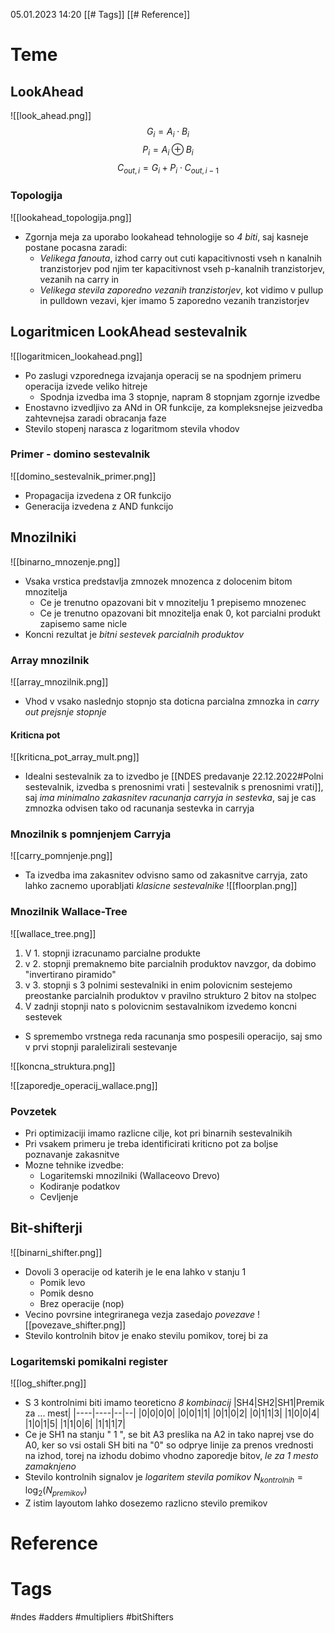
05.01.2023
14:20
[[# Tags]]
[[# Reference]]

# Teme

## LookAhead
![[look_ahead.png]]
$$G_{i}= A_{i} \cdot B_{i}$$$$P_{i}= A_{i}\oplus B_{i}$$
$$ C_{out,i}= G_{i}+ P_{i} \cdot C_{out,i-1}$$

### Topologija
![[lookahead_topologija.png]]
- Zgornja meja za uporabo lookahead tehnologije so _4 biti_, saj kasneje postane pocasna zaradi:
	- _Velikega fanouta_, izhod carry out cuti kapacitivnosti vseh n kanalnih tranzistorjev pod njim ter kapacitivnost vseh p-kanalnih tranzistorjev, vezanih na carry in
	- _Velikega stevila zaporedno vezanih tranzistorjev_, kot vidimo v pullup in pulldown vezavi, kjer imamo 5 zaporedno vezanih tranzistorjev


## Logaritmicen LookAhead sestevalnik
![[logaritmicen_lookahead.png]]
- Po zaslugi vzporednega izvajanja operacij se na spodnjem primeru operacija izvede veliko hitreje
	- Spodnja izvedba ima 3 stopnje, napram 8 stopnjam zgornje izvedbe
- Enostavno izvedljivo za ANd in OR funkcije, za kompleksnejse jeizvedba zahtevnejsa zaradi obracanja faze
- Stevilo stopenj narasca z logaritmom stevila vhodov

### Primer - domino sestevalnik
![[domino_sestevalnik_primer.png]]
- Propagacija izvedena z OR funkcijo
- Generacija izvedena z AND funkcijo


## Mnozilniki
![[binarno_mnozenje.png]]
- Vsaka vrstica predstavlja zmnozek mnozenca z dolocenim bitom mnozitelja
	- Ce je trenutno opazovani bit v mnozitelju 1 prepisemo mnozenec
	- Ce je trenutno opazovani bit mnozitelja enak 0, kot parcialni produkt zapisemo same nicle
- Koncni rezultat je _bitni sestevek parcialnih produktov_


### Array mnozilnik
![[array_mnozilnik.png]]

- Vhod v vsako naslednjo stopnjo sta doticna parcialna zmnozka in _carry out prejsnje stopnje_

#### Kriticna pot
![[kriticna_pot_array_mult.png]]
- Idealni sestevalnik za to izvedbo je [[NDES predavanje 22.12.2022#Polni sestevalnik, izvedba s prenosnimi vrati | sestevalnik s prenosnimi vrati]], saj _ima minimalno zakasnitev racunanja carryja in sestevka_, saj je cas zmnozka odvisen tako od racunanja sestevka in carryja

### Mnozilnik s pomnjenjem Carryja
![[carry_pomnjenje.png]]
- Ta izvedba ima zakasnitev odvisno samo od zakasnitve carryja, zato lahko zacnemo uporabljati _klasicne sestevalnike_ 
![[floorplan.png]]

### Mnozilnik Wallace-Tree
![[wallace_tree.png]]
1. V 1. stopnji izracunamo parcialne produkte
2. v 2. stopnji premaknemo bite parcialnih produktov navzgor, da dobimo "invertirano piramido"
3. v 3. stopnji s 3 polnimi sestevalniki in enim polovicnim sestejemo preostanke parcialnih produktov v pravilno strukturo 2 bitov na stolpec
4. V zadnji stopnji nato s polovicnim sestavalnikom izvedemo koncni sestevek


- S spremembo vrstnega reda racunanja smo pospesili operacijo, saj smo v prvi stopnji paralelizirali sestevanje

![[koncna_struktura.png]]

![[zaporedje_operacij_wallace.png]]

### Povzetek
- Pri optimizaciji imamo razlicne cilje, kot pri binarnih sestevalnikih
- Pri vsakem primeru je treba identificirati kriticno pot za boljse poznavanje zakasnitve
- Mozne tehnike izvedbe:
	- Logaritemski mnozilniki (Wallaceovo Drevo)
	- Kodiranje podatkov
	- Cevljenje

## Bit-shifterji
![[binarni_shifter.png]]
- Dovoli 3 operacije od katerih je le ena lahko v stanju 1
	- Pomik levo
	- Pomik desno
	- Brez operacije (nop)
- Vecino povrsine integriranega vezja zasedajo _povezave_
![[povezave_shifter.png]]
- Stevilo kontrolnih bitov je enako stevilu pomikov, torej bi za 

### Logaritemski pomikalni register
![[log_shifter.png]]
- S 3 kontrolnimi biti imamo teoreticno _8 kombinacij_
|SH4|SH2|SH1|Premik za ... mest|
|----|----|--|--|
|0|0|0|0|
|0|0|1|1|
|0|1|0|2|
|0|1|1|3|
|1|0|0|4|
|1|0|1|5|
|1|1|0|6|
|1|1|1|7|
- Ce je SH1 na stanju " 1 ", se bit A3 preslika na A2 in tako naprej vse do A0, ker so vsi ostali SH biti na "0" so odprye linije za prenos vrednosti na izhod, torej na izhodu dobimo vhodno zaporedje bitov, _le za 1 mesto zamaknjeno_
-  Stevilo kontrolnih signalov je _logaritem stevila pomikov_     $N_{kontrolnih} = \log_{2} (N_{premikov})$
-  Z istim layoutom lahko dosezemo razlicno stevilo premikov















# Reference
# Tags
#ndes #adders #multipliers #bitShifters
